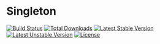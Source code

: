 # Singleton

[![Build Status](https://travis-ci.org/TomWright/Singleton.svg?branch=master)](https://travis-ci.org/TomWright/Singleton)
[![Total Downloads](https://poser.pugx.org/tomwright/singleton/d/total.svg)](https://packagist.org/packages/tomwright/singleton)
[![Latest Stable Version](https://poser.pugx.org/tomwright/singleton/v/stable.svg)](https://packagist.org/packages/tomwright/singleton)
[![Latest Unstable Version](https://poser.pugx.org/tomwright/singleton/v/unstable.svg)](https://packagist.org/packages/tomwright/singleton)
[![License](https://poser.pugx.org/tomwright/singleton/license.svg)](https://packagist.org/packages/tomwright/singleton)